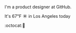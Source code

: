 I'm a product designer at GitHub.

It's 67&#8457; &#9728; in Los Angeles today

:octocat::fried_shrimp: